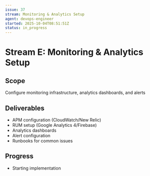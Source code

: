 ```yaml
---
issue: 37
stream: Monitoring & Analytics Setup
agent: devops-engineer
started: 2025-10-04T08:51:51Z
status: in_progress
---
```


# Stream E: Monitoring & Analytics Setup

## Scope
Configure monitoring infrastructure, analytics dashboards, and alerts

## Deliverables
- APM configuration (CloudWatch/New Relic)
- RUM setup (Google Analytics 4/Firebase)
- Analytics dashboards
- Alert configuration
- Runbooks for common issues

## Progress
- Starting implementation
